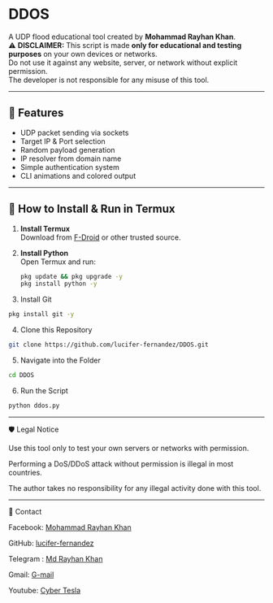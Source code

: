 # DDOS

A UDP flood educational tool created by **Mohammad Rayhan Khan**.  
⚠ **DISCLAIMER:** This script is made **only for educational and testing purposes** on your own devices or networks.  
Do not use it against any website, server, or network without explicit permission.  
The developer is not responsible for any misuse of this tool.

---

## 📌 Features
- UDP packet sending via sockets
- Target IP & Port selection
- Random payload generation
- IP resolver from domain name
- Simple authentication system
- CLI animations and colored output

---


## 📲 How to Install & Run in Termux

1. **Install Termux**  
   Download from [F-Droid](https://f-droid.org/en/packages/com.termux/) or other trusted source.

2. **Install Python**  
   Open Termux and run:
   ```bash
   pkg update && pkg upgrade -y
   pkg install python -y
   ```

3. Install Git
```bash
pkg install git -y
```

4. Clone this Repository
```bash
git clone https://github.com/lucifer-fernandez/DDOS.git
```

5. Navigate into the Folder
```bash
cd DDOS
```

6. Run the Script
```bash
python ddos.py
```



---



🛡 Legal Notice

Use this tool only to test your own servers or networks with permission.

Performing a DoS/DDoS attack without permission is illegal in most countries.

The author takes no responsibility for any illegal activity done with this tool.



---

📧 Contact

Facebook: [Mohammad Rayhan Khan](https://www.facebook.com/azad.farabi.2024)

GitHub: [lucifer-fernandez](https://github.com/lucifer-fernandez)

Telegram : [Md Rayhan Khan](@rayhankhan4you)

Gmail: [G-mail](rayhankhan4u@gmail.com)

Youtube: [Cyber Tesla](https://youtube.com/@cyber_tesla?si=cNaVnhQ1YvGzKYj3)
